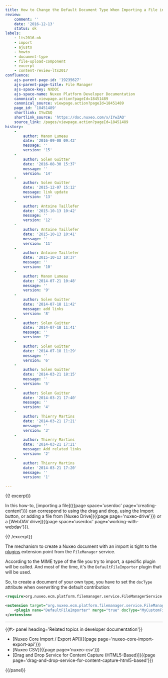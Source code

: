 ```yaml
---
title: How to Change the Default Document Type When Importing a File in the Nuxeo Platform?
review:
    comment: ''
    date: '2016-12-13'
    status: ok
labels:
    - lts2016-ok
    - import
    - ajusto
    - howto
    - document-type
    - file-upload-component
    - excerpt
    - content-review-lts2017
confluence:
    ajs-parent-page-id: '19235627'
    ajs-parent-page-title: File Manager
    ajs-space-key: NXDOC
    ajs-space-name: Nuxeo Platform Developer Documentation
    canonical: viewpage.action?pageId=18451489
    canonical_source: viewpage.action?pageId=18451489
    page_id: '18451489'
    shortlink: IYwZAQ
    shortlink_source: 'https://doc.nuxeo.com/x/IYwZAQ'
    source_link: /pages/viewpage.action?pageId=18451489
history:
    -
        author: Manon Lumeau
        date: '2016-09-08 09:42'
        message: ''
        version: '15'
    -
        author: Solen Guitter
        date: '2016-08-30 15:37'
        message: ''
        version: '14'
    -
        author: Solen Guitter
        date: '2015-12-07 15:12'
        message: link update
        version: '13'
    -
        author: Antoine Taillefer
        date: '2015-10-13 10:42'
        message: ''
        version: '12'
    -
        author: Antoine Taillefer
        date: '2015-10-13 10:41'
        message: ''
        version: '11'
    -
        author: Antoine Taillefer
        date: '2015-10-13 10:37'
        message: ''
        version: '10'
    -
        author: Manon Lumeau
        date: '2014-07-21 10:48'
        message: ''
        version: '9'
    -
        author: Solen Guitter
        date: '2014-07-18 11:42'
        message: add links
        version: '8'
    -
        author: Solen Guitter
        date: '2014-07-18 11:41'
        message: ''
        version: '7'
    -
        author: Solen Guitter
        date: '2014-07-18 11:29'
        message: ''
        version: '6'
    -
        author: Solen Guitter
        date: '2014-03-21 18:15'
        message: ''
        version: '5'
    -
        author: Solen Guitter
        date: '2014-03-21 17:40'
        message: ''
        version: '4'
    -
        author: Thierry Martins
        date: '2014-03-21 17:21'
        message: ''
        version: '3'
    -
        author: Thierry Martins
        date: '2014-03-21 17:21'
        message: Add related links
        version: '2'
    -
        author: Thierry Martins
        date: '2014-03-21 17:20'
        message: ''
        version: '1'

---
```

{{! excerpt}}

In this how-to, [importing a file]({{page space='userdoc' page='creating-content'}}) can correspond to using the drag and drop, using the Import button, or adding a file from [Nuxeo Drive]({{page page='nuxeo-drive'}}) or a [WebDAV drive]({{page space='userdoc' page='working-with-webdav'}}).

{{! /excerpt}}

The mechanism to create a Nuxeo document with an import is tight to the [plugins](http://explorer.nuxeo.org/nuxeo/site/distribution/latest/viewExtensionPoint/org.nuxeo.ecm.platform.filemanager.service.FileManagerService--plugins) extension point from the `FileManager` service.

According to the MIME type of the file you try to import, a specific plugin will be called. And most of the time, it's the `DefaultFileImporter` plugin that will be used.

So, to create a document of your own type, you have to set the `docType` attribute when overwriting the default contribution:

```xml
<require>org.nuxeo.ecm.platform.filemanager.service.FileManagerService.Plugins</require>

<extension target="org.nuxeo.ecm.platform.filemanager.service.FileManagerService" point="plugins">
    <plugin name="DefaultFileImporter" merge="true" docType="MyCustomFileType" />
</extension>
```

* * *

<div class="row" data-equalizer data-equalize-on="medium"><div class="column medium-6">{{#> panel heading='Related topics in developer documentation'}}

- [Nuxeo Core Import / Export API]({{page page='nuxeo-core-import-export-api'}})
- [Nuxeo CSV]({{page page='nuxeo-csv'}})
- [Drag and Drop Service for Content Capture (HTML5-Based)]({{page page='drag-and-drop-service-for-content-capture-html5-based'}})

{{/panel}}</div><div class="column medium-6">

</div></div>
